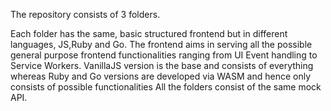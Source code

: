 The repository consists of 3 folders.

Each folder has the same, basic structured frontend but in different languages, JS,Ruby and Go. The frontend aims in serving all the possible general purpose frontend functionalities ranging from UI Event handling to Service Workers.
VanillaJS version is the base and consists of everything whereas Ruby and Go versions are developed via WASM and hence only consists of possible functionalities 
All the folders consist of the same mock API.
 